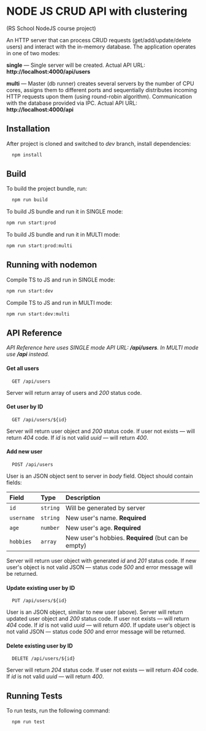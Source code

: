 
# NODE JS CRUD API with clustering
(RS School NodeJS course project)

An HTTP server that can process CRUD requests (get/add/update/delete users) and interact with the in-memory database.
The application operates in one of two modes:

**single** — Single server will be created. Actual API URL: **http://localhost:4000/api/users**

**multi** — Master (db runner) creates several servers by the number of CPU cores, assigns them to different ports and sequentially distributes incoming HTTP requests upon them (using round-robin algorithm). Communication with the database provided via IPC. Actual API URL: **http://localhost:4000/api**



## Installation

After project is cloned and switched to *dev* branch, install dependencies:

```bash
  npm install
```
    
## Build

To build the project bundle, run:

```bash
  npm run build
```
To build JS bundle and run it in SINGLE mode:
```bash
npm run start:prod
```
To build JS bundle and run it in MULTI mode:
```bash
npm run start:prod:multi
```


## Running with nodemon

Compile TS to JS and run in SINGLE mode:
```bash
npm run start:dev
```
Compile TS to JS and run in MULTI mode:
```bash
npm run start:dev:multi
```


## API Reference

*API Reference here uses SINGLE mode API URL: **/api/users**. In MULTI mode use **/api** instead.*

#### Get all users

```http
  GET /api/users
```
Server will return array of users and *200* status code.


#### Get user by ID

```http
  GET /api/users/${id}
```
Server will return user object and *200* status code. If user not exists — will return *404* code. If *id* is not valid *uuid* — will return *400*.

#### Add new user

```http
  POST /api/users
```
User is an JSON object sent to server in *body* field. Object should contain fields:

| Field | Type     | Description                |
| :-------- | :------- | :------------------------- |
| `id` | `string` | Will be generated by server |
| `username` | `string` | New user's name. **Required** |
| `age` | `number` | New user's age. **Required** |
| `hobbies` | `array` | New user's hobbies. **Required** (but can be empty)|

Server will return user object with generated *id* and *201* status code. If new user's object is not valid JSON — status code *500* and error message will be returned.

#### Update existing user by ID

```http
  PUT /api/users/${id}
```
User is an JSON object, similar to new user (above). 
Server will return updated user object and *200* status code. If user not exists — will return *404* code. If *id* is not valid *uuid* — will return *400*. If update user's object is not valid JSON — status code *500* and error message will be returned.


#### Delete existing user by ID

```http
  DELETE /api/users/${id}
```
Server will return *204* status code. If user not exists — will return *404* code. If *id* is not valid *uuid* — will return *400*.




## Running Tests

To run tests, run the following command:

```bash
  npm run test
```

